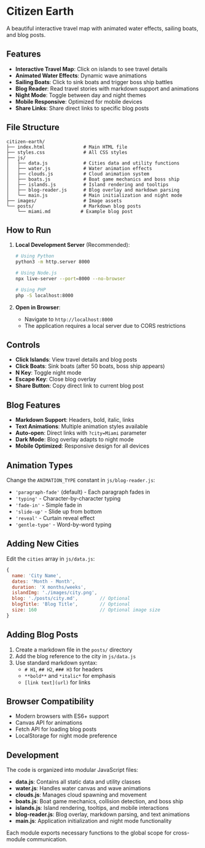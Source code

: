 # Citizen Earth

A beautiful interactive travel map with animated water effects, sailing boats, and blog posts.

## Features

- **Interactive Travel Map**: Click on islands to see travel details
- **Animated Water Effects**: Dynamic wave animations
- **Sailing Boats**: Click to sink boats and trigger boss ship battles
- **Blog Reader**: Read travel stories with markdown support and animations
- **Night Mode**: Toggle between day and night themes
- **Mobile Responsive**: Optimized for mobile devices
- **Share Links**: Share direct links to specific blog posts

## File Structure

```
citizen-earth/
├── index.html              # Main HTML file
├── styles.css              # All CSS styles
├── js/
│   ├── data.js             # Cities data and utility functions
│   ├── water.js            # Water animation effects
│   ├── clouds.js           # Cloud animation system
│   ├── boats.js            # Boat game mechanics and boss ship
│   ├── islands.js          # Island rendering and tooltips
│   ├── blog-reader.js      # Blog overlay and markdown parsing
│   └── main.js             # Main initialization and night mode
├── images/                 # Image assets
└── posts/                  # Markdown blog posts
    └── miami.md           # Example blog post
```

## How to Run

1. **Local Development Server** (Recommended):
   ```bash
   # Using Python
   python3 -m http.server 8000
   
   # Using Node.js
   npx live-server --port=8000 --no-browser
   
   # Using PHP
   php -S localhost:8000
   ```

2. **Open in Browser**:
   - Navigate to `http://localhost:8000`
   - The application requires a local server due to CORS restrictions

## Controls

- **Click Islands**: View travel details and blog posts
- **Click Boats**: Sink boats (after 50 boats, boss ship appears)
- **N Key**: Toggle night mode
- **Escape Key**: Close blog overlay
- **Share Button**: Copy direct link to current blog post

## Blog Features

- **Markdown Support**: Headers, bold, italic, links
- **Text Animations**: Multiple animation styles available
- **Auto-open**: Direct links with `?city=Miami` parameter
- **Dark Mode**: Blog overlay adapts to night mode
- **Mobile Optimized**: Responsive design for all devices

## Animation Types

Change the `ANIMATION_TYPE` constant in `js/blog-reader.js`:

- `'paragraph-fade'` (default) - Each paragraph fades in
- `'typing'` - Character-by-character typing
- `'fade-in'` - Simple fade in
- `'slide-up'` - Slide up from bottom
- `'reveal'` - Curtain reveal effect
- `'gentle-type'` - Word-by-word typing

## Adding New Cities

Edit the `cities` array in `js/data.js`:

```javascript
{
  name: 'City Name',
  dates: 'Month - Month',
  duration: 'X months/weeks',
  islandImg: './images/city.png',
  blog: './posts/city.md',        // Optional
  blogTitle: 'Blog Title',        // Optional
  size: 160                       // Optional image size
}
```

## Adding Blog Posts

1. Create a markdown file in the `posts/` directory
2. Add the blog reference to the city in `js/data.js`
3. Use standard markdown syntax:
   - `# H1`, `## H2`, `### H3` for headers
   - `**bold**` and `*italic*` for emphasis
   - `[link text](url)` for links

## Browser Compatibility

- Modern browsers with ES6+ support
- Canvas API for animations
- Fetch API for loading blog posts
- LocalStorage for night mode preference

## Development

The code is organized into modular JavaScript files:

- **data.js**: Contains all static data and utility classes
- **water.js**: Handles water canvas and wave animations
- **clouds.js**: Manages cloud spawning and movement
- **boats.js**: Boat game mechanics, collision detection, and boss ship
- **islands.js**: Island rendering, tooltips, and mobile interactions
- **blog-reader.js**: Blog overlay, markdown parsing, and text animations
- **main.js**: Application initialization and night mode functionality

Each module exports necessary functions to the global scope for cross-module communication. 